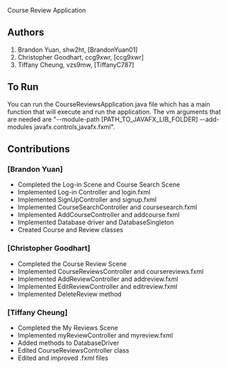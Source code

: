 Course Review Application

## Authors
1) Brandon Yuan, shw2ht, [BrandonYuan01]
2) Christopher Goodhart, ccg9xwr, [ccg9xwr]
3) Tiffany Cheung, vzs9mw, [TiffanyC787]


## To Run

You can run the CourseReviewsApplication.java file which has a main function that will execute and run the application. The vm arguments that are needed are "--module-path [PATH_TO_JAVAFX_LIB_FOLDER] --add-modules javafx.controls,javafx.fxml".

## Contributions
### [Brandon Yuan]

* Completed the Log-in Scene and Course Search Scene
* Implemented Log-in Controller and login.fxml
* Implemented SignUpController and signup.fxml
* Implemented CourseSearchController and coursesearch.fxml
* Implemented AddCourseController and addcourse.fxml
* Implemented Database driver and DatabaseSingleton
* Created Course and Review classes

### [Christopher Goodhart]

* Completed the Course Review Scene
* Implemented CourseReviewsController and coursereviews.fxml
* Implemented AddReviewController and addreview.fxml
* Implemented EditReviewController and editreview.fxml
* Implemented DeleteReview method

### [Tiffany Cheung]

* Completed the My Reviews Scene
* Implemented myReviewController and myreview.fxml
* Added methods to DatabaseDriver
* Edited CourseReviewsController class
* Edited and improved .fxml files
